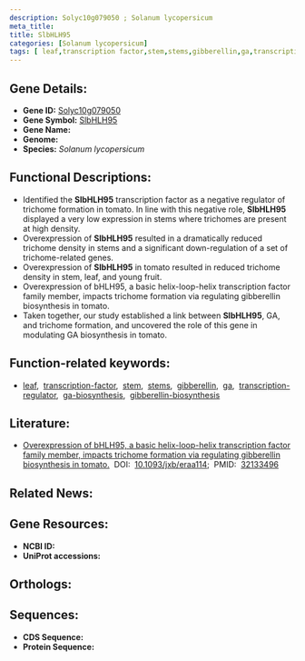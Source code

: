 ```yaml
---
description: Solyc10g079050 ; Solanum lycopersicum
meta_title:
title: SlbHLH95
categories: [Solanum lycopersicum]
tags: [ leaf,transcription factor,stem,stems,gibberellin,ga,transcription regulator,ga biosynthesis,gibberellin biosynthesis ]
---
```


## Gene Details:
- **Gene ID:** [Solyc10g079050]()
- **Gene Symbol:** <u>SlbHLH95</u>
- **Gene Name:** 
- **Genome:** []()
- **Species:** *Solanum lycopersicum*

## Functional Descriptions:
   - Identified the **SlbHLH95** transcription factor as a negative regulator of trichome formation in tomato. In line with this negative role, **SlbHLH95** displayed a very low expression in stems where trichomes are present at high density.
   - Overexpression of **SlbHLH95** resulted in a dramatically reduced trichome density in stems and a significant down-regulation of a set of trichome-related genes.
   - Overexpression of **SlbHLH95** in tomato resulted in reduced trichome density in stem, leaf, and young fruit.
   - Overexpression of bHLH95, a basic helix-loop-helix transcription factor family member, impacts trichome formation via regulating gibberellin biosynthesis in tomato.
   - Taken together, our study established a link between **SlbHLH95**, GA, and trichome formation, and uncovered the role of this gene in modulating GA biosynthesis in tomato.

## Function-related keywords:
   - [leaf](/tags/leaf/),&nbsp;&nbsp;[transcription-factor](/tags/transcription-factor/),&nbsp;&nbsp;[stem](/tags/stem/),&nbsp;&nbsp;[stems](/tags/stems/),&nbsp;&nbsp;[gibberellin](/tags/gibberellin/),&nbsp;&nbsp;[ga](/tags/ga/),&nbsp;&nbsp;[transcription-regulator](/tags/transcription-regulator/),&nbsp;&nbsp;[ga-biosynthesis](/tags/ga-biosynthesis/),&nbsp;&nbsp;[gibberellin-biosynthesis](/tags/gibberellin-biosynthesis/)

## Literature:
   - [Overexpression of bHLH95, a basic helix-loop-helix transcription factor family member, impacts trichome formation via regulating gibberellin biosynthesis in tomato.](https://doi.org/10.1093/jxb/eraa114)&nbsp;&nbsp;DOI:&nbsp;&nbsp;[10.1093/jxb/eraa114](https://doi.org/10.1093/jxb/eraa114);&nbsp;&nbsp;PMID:&nbsp;&nbsp;[32133496](https://pubmed.ncbi.nlm.nih.gov/32133496/)

## Related News:

## Gene Resources:
- **NCBI ID:**  [](https://www.ncbi.nlm.nih.gov/gene/?term=)
- **UniProt accessions:**  [](https://www.uniprot.org/uniprotkb//entry)

## Orthologs:

## Sequences:
- **CDS Sequence:**
- **Protein Sequence:**
